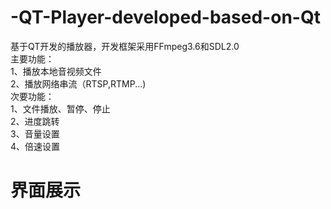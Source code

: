 # -QT-Player-developed-based-on-Qt
基于QT开发的播放器，开发框架采用FFmpeg3.6和SDL2.0  
主要功能：  
1、播放本地音视频文件  
2、播放网络串流（RTSP,RTMP...)  
次要功能：  
1、文件播放、暂停、停止  
2、进度跳转  
3、音量设置  
4、倍速设置  
# 界面展示  
